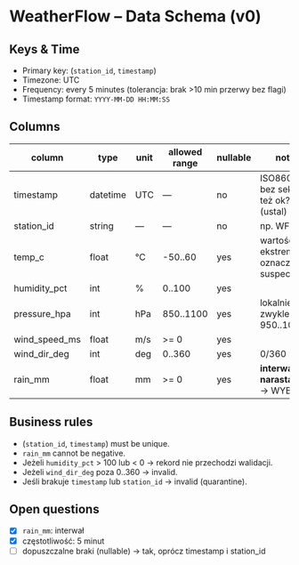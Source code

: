 # WeatherFlow – Data Schema (v0)

## Keys & Time
- Primary key: (`station_id`, `timestamp`)
- Timezone: UTC
- Frequency: every 5 minutes (tolerancja: brak >10 min przerwy bez flagi)
- Timestamp format: `YYYY-MM-DD HH:MM:SS`

## Columns
| column         | type     | unit | allowed range        | nullable | notes                                      |
|----------------|----------|------|----------------------|----------|--------------------------------------------|
| timestamp      | datetime | UTC  | —                    | no       | ISO8601; bez sekund też ok? (ustal)        |
| station_id     | string   | —    | —                    | no       | np. WF001                                  |
| temp_c         | float    | °C   | -50..60              | yes      | wartości ekstremalne oznacz jako suspect   |
| humidity_pct   | int      | %    | 0..100               | yes      |                                            |
| pressure_hpa   | int      | hPa  | 850..1100            | yes      | lokalnie zwykle 950..1050                  |
| wind_speed_ms  | float    | m/s  | >= 0                 | yes      |                                            |
| wind_dir_deg   | int      | deg  | 0..360               | yes      | 0/360 = N                                  |
| rain_mm        | float    | mm   | >= 0                 | yes      | **interwał** czy **narastająca**? → WYBÓR  |

## Business rules
- (`station_id`, `timestamp`) must be unique.
- `rain_mm` cannot be negative.
- Jeżeli `humidity_pct` > 100 lub < 0 → rekord nie przechodzi walidacji.
- Jeżeli `wind_dir_deg` poza 0..360 → invalid.
- Jeśli brakuje `timestamp` lub `station_id` → invalid (quarantine).

## Open questions
- [x] `rain_mm`: interwał
- [x] częstotliwość: 5 minut
- [ ] dopuszczalne braki (nullable) → tak, oprócz timestamp i station_id
